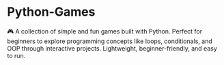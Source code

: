 # Python-Games
🎮 A collection of simple and fun games built with Python. Perfect for beginners to explore programming concepts like loops, conditionals, and OOP through interactive projects. Lightweight, beginner-friendly, and easy to run.
